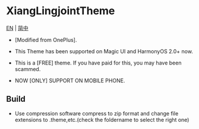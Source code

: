 # XiangLingjointTheme
[EN](README.md) | [简中](README_zh-CN.md)

* [Modified from OnePlus].

* This Theme has been supported on Magic UI and HarmonyOS 2.0+ now.

* This is a [FREE] theme. If you have paid for this, you may have been scammed.

* NOW [ONLY] SUPPORT ON MOBILE PHONE.

## Build
* Use compression software compress to zip format and change file extensions to .theme,etc.(check the foldername to select the right one)
